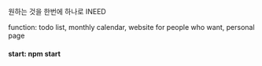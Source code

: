 원하는 것을 한번에 하나로 INEED

function: todo list, monthly calendar, website for people who want, personal page



#### start: npm start
